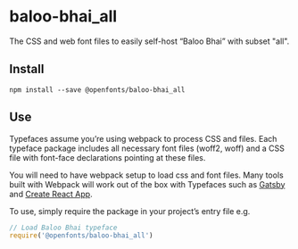 
# baloo-bhai_all

The CSS and web font files to easily self-host “Baloo Bhai” with subset "all".

## Install

`npm install --save @openfonts/baloo-bhai_all`

## Use

Typefaces assume you’re using webpack to process CSS and files. Each typeface
package includes all necessary font files (woff2, woff) and a CSS file with
font-face declarations pointing at these files.

You will need to have webpack setup to load css and font files. Many tools built
with Webpack will work out of the box with Typefaces such as [Gatsby](https://github.com/gatsbyjs/gatsby)
and [Create React App](https://github.com/facebookincubator/create-react-app).

To use, simply require the package in your project’s entry file e.g.

```javascript
// Load Baloo Bhai typeface
require('@openfonts/baloo-bhai_all')
```
